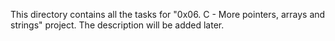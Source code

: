 This directory contains all the tasks for "0x06. C - More pointers, arrays and strings" project.
The description will be added later.
